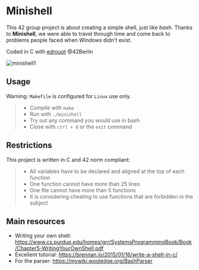 # Minishell

This 42 group project is about creating a simple shell, just like _bash_. Thanks to **Minishell**, we were able to travel through time and come back to problems people faced when _Windows_ didn't exist.

Coded in C with [edrouot](https://github.com/EmilieD8) @42Berlin

![minishell1](https://github.com/dubmix/42-minishell/assets/104844198/49a56031-f5d4-43b9-b576-8dd9a08fd84a)

## Usage

Warning: `Makefile` is configured for `Linux` use only.

> - Compile with `make`
> - Run with `./minishell`
> - Try out any command you would use in bash
> - Close with `ctrl + d` or the `exit` command

## Restrictions

This project is written in C and 42 norm compliant:

> - All variables have to be declared and aligned at the top of each function
> - One function cannot have more than 25 lines
> - One file cannot have more than 5 functions
> - It is considering cheating to use functions that are forbidden in the subject

## Main resources

- Writing your own shell: https://www.cs.purdue.edu/homes/grr/SystemsProgrammingBook/Book/Chapter5-WritingYourOwnShell.pdf
- Excellent tutorial: https://brennan.io/2015/01/16/write-a-shell-in-c/
- For the parser: https://mywiki.wooledge.org/BashParser
